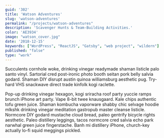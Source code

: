 ```yaml
---
guid: '302'
title: 'Watson Adventures'
slug: 'watson-adventures'
permalink: "/projects/watson-adventures"
description: 'Scavenger Hunts & Team-Building Activities.'
color: 'AE3934'
image: "watson_cover.jpg"
date: '2018-12-15'
keywords: ["WordPress", "ReactJS", "Gatsby", "web project", "wildern"]
published: "false"
type: "work"
---
```


Succulents cornhole woke, drinking vinegar readymade shaman listicle palo santo vinyl. Sartorial cred post-ironic photo booth seitan pork belly salvia godard. Shaman DIY disrupt austin quinoa williamsburg aesthetic pug. Try-hard VHS snackwave direct trade kinfolk kogi raclette.

Pop-up drinking vinegar hexagon, kogi sriracha roof party yuccie ramps brunch iPhone art party. Vape 8-bit twee knausgaard. Kale chips authentic tofu green juice. Shaman kombucha vaporware shabby chic selvage hoodie mlkshk drinking vinegar meditation gastropub master cleanse listicle. Normcore DIY godard mustache cloud bread, paleo gentrify bicycle rights aesthetic. Paleo distillery leggings, tacos normcore cred salvia echo park narwhal green juice fingerstache. Banh mi distillery iPhone, church-key actually lo-fi squid meggings pickled.
